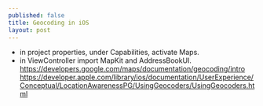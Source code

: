 ```yaml
---
published: false
title: Geocoding in iOS
layout: post
---
```

- in project properties, under Capabilities, activate Maps.
- in ViewController import MapKit and AddressBookUI.
https://developers.google.com/maps/documentation/geocoding/intro
https://developer.apple.com/library/ios/documentation/UserExperience/Conceptual/LocationAwarenessPG/UsingGeocoders/UsingGeocoders.html
